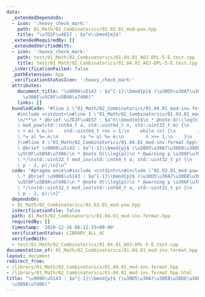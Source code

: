 ```yaml
---
data:
  _extendedDependsOn:
  - icon: ':heavy_check_mark:'
    path: 01_Math/02_Combinatorics/01.03.01_mod-pow.hpp
    title: "\u7D2F\u4E57 : $a^n\\bmod{m}$"
  _extendedRequiredBy: []
  _extendedVerifiedWith:
  - icon: ':heavy_check_mark:'
    path: test/01_Math/02_Combinatorics/01.04.01_AOJ-DPL-5-E.test.cpp
    title: test/01_Math/02_Combinatorics/01.04.01_AOJ-DPL-5-E.test.cpp
  _isVerificationFailed: false
  _pathExtension: hpp
  _verificationStatusIcon: ':heavy_check_mark:'
  attributes:
    document_title: "\u9006\u5143 : $a^{-1}\\bmod{p}$ (\u30D5\u30A7\u30EB\u30DE\u30FC\
      \u306E\u5C0F\u5B9A\u7406)"
    links: []
  bundledCode: "#line 2 \"01_Math/02_Combinatorics/01.04.01_mod-inv.fermat.hpp\"\n\
    #include <cstdint>\n#line 3 \"01_Math/02_Combinatorics/01.03.01_mod-pow.hpp\"\n\
    \n/**\n * @brief \u7D2F\u4E57 : $a^n\\bmod{m}$\n * @note O(\\log{n})\n */\nstd::uint32_t\
    \ mod_pow(std::int64_t a, std::uint64_t n, std::uint32_t m) {\n    a = (a % m\
    \ + m) % m;\n    std::uint64_t res = 1;\n    while (n) {\n        if (n & 1) (res\
    \ *= a) %= m;\n        (a *= a) %= m;\n        n >>= 1;\n    }\n    return (std::uint32_t)res;\n\
    }\n#line 4 \"01_Math/02_Combinatorics/01.04.01_mod-inv.fermat.hpp\"\n\n/**\n *\
    \ @brief \u9006\u5143 : $a^{-1}\\bmod{p}$ (\u30D5\u30A7\u30EB\u30DE\u30FC\u306E\
    \u5C0F\u5B9A\u7406)\n * @note O(\\log{p})\n * @warning p \u306F\u7D20\u6570\n\
    \ */\nstd::uint32_t mod_inv(std::int64_t a, std::uint32_t p) {\n    return mod_pow(a,\
    \ p - 2, p);\n}\n"
  code: "#pragma once\n#include <cstdint>\n#include \"01.03.01_mod-pow.hpp\"\n\n/**\n\
    \ * @brief \u9006\u5143 : $a^{-1}\\bmod{p}$ (\u30D5\u30A7\u30EB\u30DE\u30FC\u306E\
    \u5C0F\u5B9A\u7406)\n * @note O(\\log{p})\n * @warning p \u306F\u7D20\u6570\n\
    \ */\nstd::uint32_t mod_inv(std::int64_t a, std::uint32_t p) {\n    return mod_pow(a,\
    \ p - 2, p);\n}"
  dependsOn:
  - 01_Math/02_Combinatorics/01.03.01_mod-pow.hpp
  isVerificationFile: false
  path: 01_Math/02_Combinatorics/01.04.01_mod-inv.fermat.hpp
  requiredBy: []
  timestamp: '2020-12-26 06:12:25+00:00'
  verificationStatus: LIBRARY_ALL_AC
  verifiedWith:
  - test/01_Math/02_Combinatorics/01.04.01_AOJ-DPL-5-E.test.cpp
documentation_of: 01_Math/02_Combinatorics/01.04.01_mod-inv.fermat.hpp
layout: document
redirect_from:
- /library/01_Math/02_Combinatorics/01.04.01_mod-inv.fermat.hpp
- /library/01_Math/02_Combinatorics/01.04.01_mod-inv.fermat.hpp.html
title: "\u9006\u5143 : $a^{-1}\\bmod{p}$ (\u30D5\u30A7\u30EB\u30DE\u30FC\u306E\u5C0F\
  \u5B9A\u7406)"
---
```

